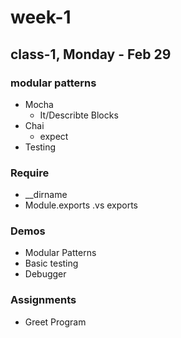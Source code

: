 week-1
======
## class-1, Monday - Feb 29
### modular patterns
* Mocha
  * It/Describte Blocks
* Chai
  * expect
* Testing

### Require
 * \_\_dirname
 * Module.exports .vs exports

### Demos
* Modular Patterns
* Basic testing
* Debugger

### Assignments
* Greet Program

